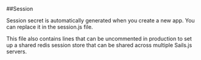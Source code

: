 ##Session

Session secret is automatically generated when you create a new app. You can replace it in the session.js file.

This file also contains lines that can be uncommented in production to set up a shared redis session store that can be shared across multiple Sails.js servers.
